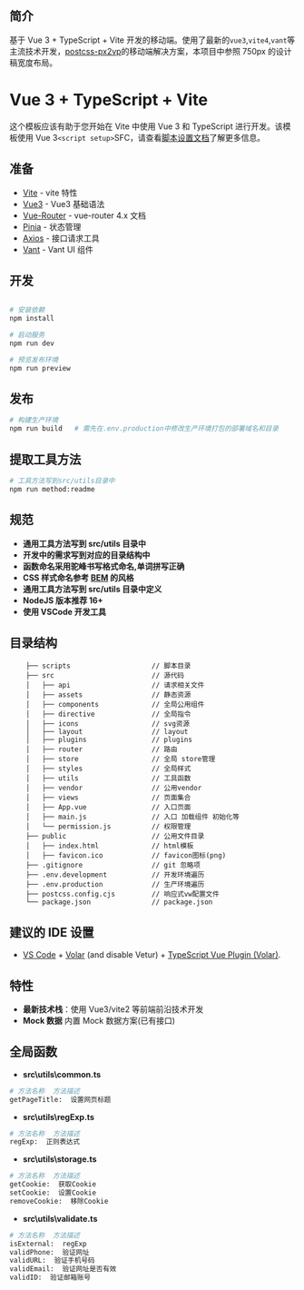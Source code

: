 ## 简介

基于 Vue 3 + TypeScript + Vite 开发的移动端。使用了最新的`vue3`,`vite4`,`vant`等主流技术开发，[postcss-px2vp](https://github.com/sexyHuang/postcss-px2vp)的移动端解决方案，本项目中参照 750px 的设计稿宽度布局。

# Vue 3 + TypeScript + Vite

这个模板应该有助于您开始在 Vite 中使用 Vue 3 和 TypeScript 进行开发。该模板使用 Vue 3`<script setup>`SFC，请查看[脚本设置文档](https://v3.vuejs.org/api/sfc-script-setup.html#sfc-script-setup)了解更多信息。

## 准备

- [Vite](https://cn.vitejs.dev/) - vite 特性
- [Vue3](https://v3.cn.vuejs.org/) - Vue3 基础语法
- [Vue-Router](https://router.vuejs.org/zh/) - vue-router 4.x 文档
- [Pinia](https://pinia.web3doc.top/) - 状态管理
- [Axios](https://www.axios-http.cn/docs/instance) - 接口请求工具
- [Vant](https://vant-contrib.gitee.io/vant/v3/#/zh-CN) - Vant UI 组件

## 开发

```bash

# 安装依赖
npm install

# 启动服务
npm run dev

# 预览发布环境
npm run preview
```

## 发布

```bash
# 构建生产环境
npm run build   # 需先在.env.production中修改生产环境打包的部署域名和目录
```

## 提取工具方法

```bash
# 工具方法写到src/utils目录中
npm run method:readme
```

## 规范

- **通用工具方法写到 src/utils 目录中**
- **开发中的需求写到对应的目录结构中**
- **函数命名采用驼峰书写格式命名,单词拼写正确**
- **CSS 样式命名参考 [BEM](https://github.com/Tencent/tmt-workflow/wiki/%E2%92%9B-%5B%E8%A7%84%E8%8C%83%5D--CSS-BEM-%E4%B9%A6%E5%86%99%E8%A7%84%E8%8C%83) 的风格**
- **通用工具方法写到 src/utils 目录中定义**
- **NodeJS 版本推荐 16+**
- **使用 VSCode 开发工具**

## 目录结构

```
    ├── scripts                    // 脚本目录
    ├── src                        // 源代码
    │   ├── api                    // 请求相关文件
    │   ├── assets                 // 静态资源
    │   ├── components             // 全局公用组件
    │   ├── directive              // 全局指令
    │   ├── icons                  // svg资源
    │   ├── layout                 // layout
    │   ├── plugins                // plugins
    │   ├── router                 // 路由
    │   ├── store                  // 全局 store管理
    │   ├── styles                 // 全局样式
    │   ├── utils                  // 工具函数
    │   ├── vendor                 // 公用vendor
    │   ├── views                  // 页面集合
    │   ├── App.vue                // 入口页面
    │   ├── main.js                // 入口 加载组件 初始化等
    │   └── permission.js          // 权限管理
    ├── public                     // 公用文件目录
    │   ├── index.html             // html模板
    │   ├── favicon.ico            // favicon图标(png)
    ├── .gitignore                 // git 忽略项
    ├── .env.development           // 开发环境遍历
    ├── .env.production            // 生产环境遍历
    ├── postcss.config.cjs         // 响应式vw配置文件
    └── package.json               // package.json
```

## 建议的 IDE 设置

- [VS Code](https://code.visualstudio.com/) + [Volar](https://marketplace.visualstudio.com/items?itemName=Vue.volar) (and disable Vetur) + [TypeScript Vue Plugin (Volar)](https://marketplace.visualstudio.com/items?itemName=Vue.vscode-typescript-vue-plugin).

## 特性

- **最新技术栈**：使用 Vue3/vite2 等前端前沿技术开发
- **Mock 数据** 内置 Mock 数据方案(已有接口)

## 全局函数

<!-- 以下是脚本自动生成 -->

- **src\utils\common.ts**

```bash
# 方法名称  方法描述
getPageTitle:  设置网页标题 
```

- **src\utils\regExp.ts**

```bash
# 方法名称  方法描述
regExp:  正则表达式 
```

- **src\utils\storage.ts**

```bash
# 方法名称  方法描述
getCookie:  获取Cookie 
setCookie:  设置Cookie 
removeCookie:  移除Cookie 
```

- **src\utils\validate.ts**

```bash
# 方法名称  方法描述
isExternal:  regExp 
validPhone:  验证网址 
validURL:  验证手机号码 
validEmail:  验证网址是否有效 
validID:  验证邮箱账号 
```